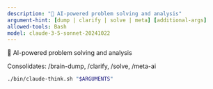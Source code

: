 ```yaml
---
description: "🧠 AI-powered problem solving and analysis"
argument-hint: [dump | clarify | solve | meta] [additional-args]
allowed-tools: Bash
model: claude-3-5-sonnet-20241022
---
```



🧠 AI-powered problem solving and analysis

Consolidates: /brain-dump, /clarify, /solve, /meta-ai

```bash
./bin/claude-think.sh "$ARGUMENTS"
```
